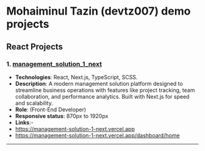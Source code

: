 # Mohaiminul Tazin (devtz007) demo projects

## React Projects

### 1. [management_solution_1_next](https://management-solution-1-next.vercel.app)
- **Technologies**: React, Next.js, TypeScript, SCSS.
- **Description**: A modern management solution platform designed to streamline business operations with features like project tracking, team collaboration, and performance 
    analytics. Built with Next.js for speed and scalability. 
- **Role**: (Front-End Developer)
- **Responsive status**: 870px to 1920px
- **Links**:-
- https://management-solution-1-next.vercel.app
- https://management-solution-1-next.vercel.app/dashboard/home 

---


